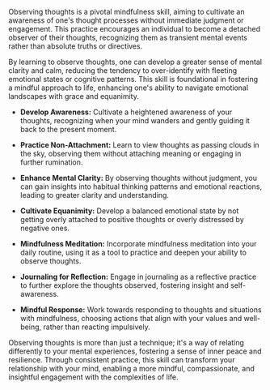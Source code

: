 Observing thoughts is a pivotal mindfulness skill, aiming to cultivate an awareness of one's thought processes without immediate judgment or engagement. This practice encourages an individual to become a detached observer of their thoughts, recognizing them as transient mental events rather than absolute truths or directives. 

By learning to observe thoughts, one can develop a greater sense of mental clarity and calm, reducing the tendency to over-identify with fleeting emotional states or cognitive patterns. This skill is foundational in fostering a mindful approach to life, enhancing one's ability to navigate emotional landscapes with grace and equanimity.


- **Develop Awareness:** Cultivate a heightened awareness of your thoughts, recognizing when your mind wanders and gently guiding it back to the present moment.

- **Practice Non-Attachment:** Learn to view thoughts as passing clouds in the sky, observing them without attaching meaning or engaging in further rumination.

- **Enhance Mental Clarity:** By observing thoughts without judgment, you can gain insights into habitual thinking patterns and emotional reactions, leading to greater clarity and understanding.

- **Cultivate Equanimity:** Develop a balanced emotional state by not getting overly attached to positive thoughts or overly distressed by negative ones.

- **Mindfulness Meditation:** Incorporate mindfulness meditation into your daily routine, using it as a tool to practice and deepen your ability to observe thoughts.

- **Journaling for Reflection:** Engage in journaling as a reflective practice to further explore the thoughts observed, fostering insight and self-awareness.

- **Mindful Response:** Work towards responding to thoughts and situations with mindfulness, choosing actions that align with your values and well-being, rather than reacting impulsively.


Observing thoughts is more than just a technique; it's a way of relating differently to your mental experiences, fostering a sense of inner peace and resilience. Through consistent practice, this skill can transform your relationship with your mind, enabling a more mindful, compassionate, and insightful engagement with the complexities of life.